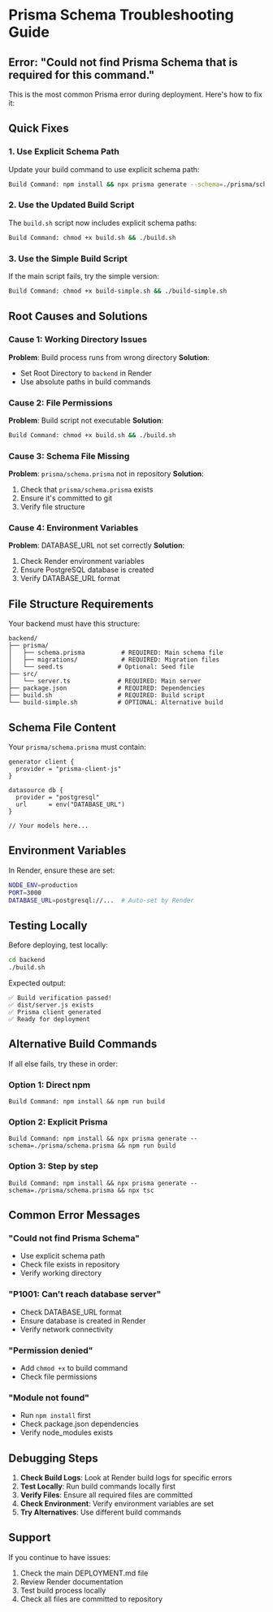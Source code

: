 # Prisma Schema Troubleshooting Guide

## Error: "Could not find Prisma Schema that is required for this command."

This is the most common Prisma error during deployment. Here's how to fix it:

## Quick Fixes

### 1. Use Explicit Schema Path
Update your build command to use explicit schema path:
```bash
Build Command: npm install && npx prisma generate --schema=./prisma/schema.prisma && npm run build
```

### 2. Use the Updated Build Script
The `build.sh` script now includes explicit schema paths:
```bash
Build Command: chmod +x build.sh && ./build.sh
```

### 3. Use the Simple Build Script
If the main script fails, try the simple version:
```bash
Build Command: chmod +x build-simple.sh && ./build-simple.sh
```

## Root Causes and Solutions

### Cause 1: Working Directory Issues
**Problem**: Build process runs from wrong directory
**Solution**: 
- Set Root Directory to `backend` in Render
- Use absolute paths in build commands

### Cause 2: File Permissions
**Problem**: Build script not executable
**Solution**:
```bash
Build Command: chmod +x build.sh && ./build.sh
```

### Cause 3: Schema File Missing
**Problem**: `prisma/schema.prisma` not in repository
**Solution**:
1. Check that `prisma/schema.prisma` exists
2. Ensure it's committed to git
3. Verify file structure

### Cause 4: Environment Variables
**Problem**: DATABASE_URL not set correctly
**Solution**:
1. Check Render environment variables
2. Ensure PostgreSQL database is created
3. Verify DATABASE_URL format

## File Structure Requirements

Your backend must have this structure:
```
backend/
├── prisma/
│   ├── schema.prisma          # REQUIRED: Main schema file
│   ├── migrations/            # REQUIRED: Migration files
│   └── seed.ts               # Optional: Seed file
├── src/
│   └── server.ts             # REQUIRED: Main server
├── package.json              # REQUIRED: Dependencies
├── build.sh                  # REQUIRED: Build script
└── build-simple.sh           # OPTIONAL: Alternative build
```

## Schema File Content

Your `prisma/schema.prisma` must contain:
```prisma
generator client {
  provider = "prisma-client-js"
}

datasource db {
  provider = "postgresql"
  url      = env("DATABASE_URL")
}

// Your models here...
```

## Environment Variables

In Render, ensure these are set:
```bash
NODE_ENV=production
PORT=3000
DATABASE_URL=postgresql://...  # Auto-set by Render
```

## Testing Locally

Before deploying, test locally:
```bash
cd backend
./build.sh
```

Expected output:
```
✅ Build verification passed!
✅ dist/server.js exists
✅ Prisma client generated
✅ Ready for deployment
```

## Alternative Build Commands

If all else fails, try these in order:

### Option 1: Direct npm
```
Build Command: npm install && npm run build
```

### Option 2: Explicit Prisma
```
Build Command: npm install && npx prisma generate --schema=./prisma/schema.prisma && npm run build
```

### Option 3: Step by step
```
Build Command: npm install && npx prisma generate --schema=./prisma/schema.prisma && npx tsc
```

## Common Error Messages

### "Could not find Prisma Schema"
- Use explicit schema path
- Check file exists in repository
- Verify working directory

### "P1001: Can't reach database server"
- Check DATABASE_URL format
- Ensure database is created in Render
- Verify network connectivity

### "Permission denied"
- Add `chmod +x` to build command
- Check file permissions

### "Module not found"
- Run `npm install` first
- Check package.json dependencies
- Verify node_modules exists

## Debugging Steps

1. **Check Build Logs**: Look at Render build logs for specific errors
2. **Test Locally**: Run build commands locally first
3. **Verify Files**: Ensure all required files are committed
4. **Check Environment**: Verify environment variables are set
5. **Try Alternatives**: Use different build commands

## Support

If you continue to have issues:
1. Check the main DEPLOYMENT.md file
2. Review Render documentation
3. Test build process locally
4. Check all files are committed to repository 